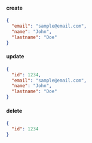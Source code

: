 <CodeBlock slots="heading, code" repeat="3" languages="JSON, JSON, JSON" />

#### create

```json
{
  "email": "sample@email.com",
  "name": "John",
  "lastname": "Doe"
}
```

#### update

```json
{
  "id": 1234,
  "email": "sample@email.com",
  "name": "John",
  "lastname": "Doe"
}
```

#### delete

```json
{
  "id": 1234
}
```
